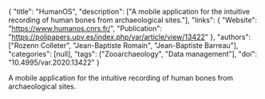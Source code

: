 {
  "title": "HumanOS",
  "description": ["A mobile application for the intuitive recording of human bones from archaeological sites."],
  "links": {
    "Website": "https://www.humanos.cnrs.fr/",
    "Publication": "https://polipapers.upv.es/index.php/var/article/view/13422"
  },
  "authors": ["Rozenn Colleter", "Jean-Baptiste Romain", "Jean-Baptiste Barreau"],
  "categories": [null],
  "tags": ["Zooarchaeology", "Data management"],
  "doi": "10.4995/var.2020.13422"
}

<!-- Generated by csv2md.R – do not edit by hand -->

A mobile application for the intuitive recording of human bones from archaeological sites.